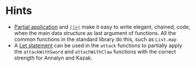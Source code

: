 # Hints

- [Partial application][partial-application] and [`(|>)`][pipe-operator] make it easy to write elegant, chained, code, when the main data structure as last argument of functions. All the common functions in the standard library do this, such as `List.map`
- A [Let statement][let] can be used in the `attack` functions to partially apply the `attackWithSword` and `attachWithClaw` functions with the correct strength for Annalyn and Kazak.

[pipe-operator]: https://package.elm-lang.org/packages/elm/core/latest/Basics#|%3E
[partial-application]: https://riptutorial.com/elm/example/7499/partial-application
[let]: "https://elmprogramming.com/let-expression.html"
